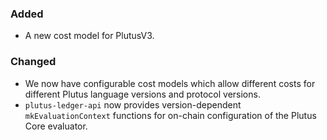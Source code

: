 ### Added

- A new cost model for PlutusV3.

### Changed

- We now have configurable cost models which allow different costs for different Plutus language versions and protocol versions.
- `plutus-ledger-api` now provides version-dependent `mkEvaluationContext` functions for on-chain configuration of the Plutus Core evaluator.
